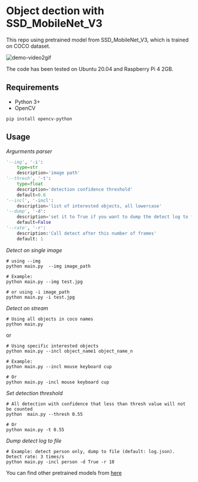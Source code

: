 # Object dection with SSD_MobileNet_V3

This repo using pretrained model from SSD_MobileNet_V3, which is trained on COCO dataset. 

![demo-video2gif](demo.gif)

The code has been tested on Ubuntu 20.04 and Raspberry Pi 4 2GB.

## Requirements
- Python 3+
- OpenCV
```
pip install opencv-python
```

## Usage

_Argurments parser_
```python
'--img', '-i':  
    type=str
    description='image path'
'--thresh', '-t': 
    type=float
    description='detection confidence threshold'
    default=0.6
'--incl', '-incl':
    description='list of interested objects, all lowercase'
'--dump', '-d':
    description='set it to True if you want to dump the detect log to file'
    default=False
'--rate', '-r':
    description:'Call detect after this number of frames'
    default: 1
```

_Detect on single image_
```
# using --img
python main.py  --img image_path

# Example:
python main.py --img test.jpg

# or using -i image_path
python main.py -i test.jpg
```

_Detect on stream_

```
# Using all objects in coco names
python main.py
```
or 
```
# Using specific interested objects
python main.py --incl object_name1 object_name_n

# Example:
python main.py --incl mouse keyboard cup

# Or
python main.py -incl mouse keyboard cup
```

_Set detection threshold_
```
# All detection with confidence that less than thresh value will not be counted
python  main.py --thresh 0.55

# Or 
python main.py -t 0.55
```

_Dump detect log to file_
```
# Example: detect person only, dump to file (default: log.json). Detect rate: 3 times/s
python main.py -incl person -d True -r 10
```

You can find other pretrained models from [here](https://github.com/opencv/opencv/wiki/TensorFlow-Object-Detection-API)
